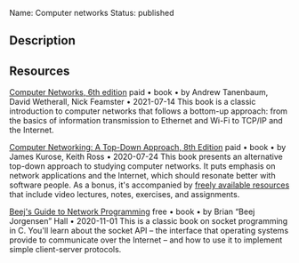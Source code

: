 Name: Computer networks
Status: published

## Description

## Resources

[Computer Networks, 6th edition](https://www.pearson.com/en-us/subject-catalog/p/computer-networks/P200000003188/9780137523214)
paid • book • by Andrew Tanenbaum, David Wetherall, Nick Feamster • 2021-07-14
This book is a classic introduction to computer networks that follows a bottom-up approach: from the basics of information transmission to Ethernet and Wi-Fi to TCP/IP and the Internet.

[Computer Networking: A Top-Down Approach, 8th Edition](https://www.pearson.com/en-us/subject-catalog/p/computer-networking/P200000003334/9780135928615)
paid • book • by James Kurose, Keith Ross • 2020-07-24
This book presents an alternative top-down approach to studying computer networks. It puts emphasis on network applications and the Internet, which should resonate better with software people. As a bonus, it's accompanied by [freely available resources](http://gaia.cs.umass.edu/kurose_ross/lectures.php) that include video lectures, notes, exercises, and assignments.

[Beej's Guide to Network Programming](https://beej.us/guide/bgnet/html/)
free • book • by Brian “Beej Jorgensen” Hall • 2020-11-01
This is a classic book on socket programming in C. You'll learn about the socket API – the interface that operating systems provide to communicate over the Internet – and how to use it to implement simple client-server protocols.
